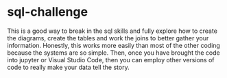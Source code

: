 # sql-challenge
This is a good way to break in the sql skills and fully explore how to create the diagrams, create the tables and work the joins to better gather your information. Honestly, this works more easily than most of the other coding because the systems are so simple. Then, once you have brought the code into jupyter or Visual Studio Code, then you can employ other versions of code to really make your data tell the story. 
